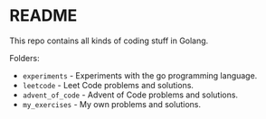 # README

This repo contains all kinds of coding stuff in Golang.

Folders:

- `experiments` - Experiments with the go programming language.
- `leetcode` - Leet Code problems and solutions.
- `advent_of_code` - Advent of Code problems and solutions.
- `my_exercises` - My own problems and solutions.
